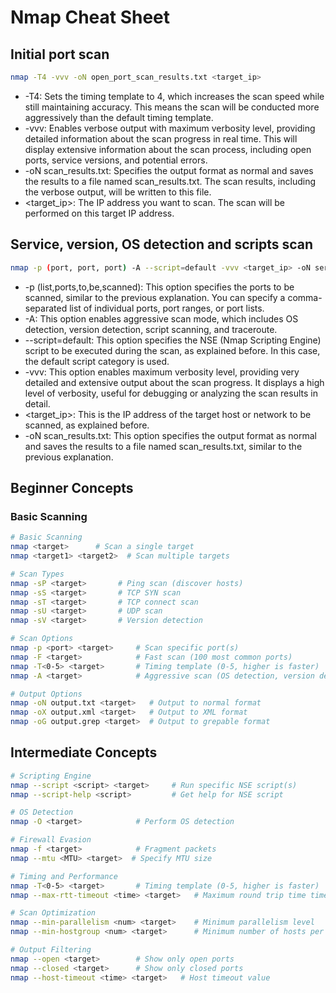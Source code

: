 # Nmap Cheat Sheet

## Initial port scan
```bash
nmap -T4 -vvv -oN open_port_scan_results.txt <target_ip>
```
- -T4: Sets the timing template to 4, which increases the scan speed while still maintaining accuracy. This means the scan will be conducted more aggressively than the default timing template.
- -vvv: Enables verbose output with maximum verbosity level, providing detailed information about the scan progress in real time. This will display extensive information about the scan process, including open ports, service versions, and potential errors.
- -oN scan_results.txt: Specifies the output format as normal and saves the results to a file named scan_results.txt. The scan results, including the verbose output, will be written to this file.
- <target_ip>: The IP address you want to scan. The scan will be performed on this target IP address.

## Service, version, OS detection and scripts scan
```bash
nmap -p (port, port, port) -A --script=default -vvv <target_ip> -oN service_version_OS_scan_results.txt
```
- -p (list,ports,to,be,scanned): This option specifies the ports to be scanned, similar to the previous explanation. You can specify a comma-separated list of individual ports, port ranges, or port lists.
- -A: This option enables aggressive scan mode, which includes OS detection, version detection, script scanning, and traceroute.
- --script=default: This option specifies the NSE (Nmap Scripting Engine) script to be executed during the scan, as explained before. In this case, the default script category is used.
- -vvv: This option enables maximum verbosity level, providing very detailed and extensive output about the scan progress. It displays a high level of verbosity, useful for debugging or analyzing the scan results in detail.
- <target_ip>: This is the IP address of the target host or network to be scanned, as explained before.
- -oN scan_results.txt: This option specifies the output format as normal and saves the results to a file named scan_results.txt, similar to the previous explanation.

## Beginner Concepts

### Basic Scanning
```bash
# Basic Scanning
nmap <target>      # Scan a single target
nmap <target1> <target2>  # Scan multiple targets

# Scan Types
nmap -sP <target>       # Ping scan (discover hosts)
nmap -sS <target>       # TCP SYN scan
nmap -sT <target>       # TCP connect scan
nmap -sU <target>       # UDP scan
nmap -sV <target>       # Version detection

# Scan Options
nmap -p <port> <target>     # Scan specific port(s)
nmap -F <target>            # Fast scan (100 most common ports)
nmap -T<0-5> <target>       # Timing template (0-5, higher is faster)
nmap -A <target>            # Aggressive scan (OS detection, version detection, script scanning)

# Output Options
nmap -oN output.txt <target>   # Output to normal format
nmap -oX output.xml <target>   # Output to XML format
nmap -oG output.grep <target>  # Output to grepable format
```

## Intermediate Concepts
```bash
# Scripting Engine
nmap --script <script> <target>     # Run specific NSE script(s)
nmap --script-help <script>         # Get help for NSE script

# OS Detection
nmap -O <target>            # Perform OS detection

# Firewall Evasion
nmap -f <target>            # Fragment packets
nmap --mtu <MTU> <target>  # Specify MTU size

# Timing and Performance
nmap -T<0-5> <target>       # Timing template (0-5, higher is faster)
nmap --max-rtt-timeout <time> <target>   # Maximum round trip time timeout

# Scan Optimization
nmap --min-parallelism <num> <target>    # Minimum parallelism level
nmap --min-hostgroup <num> <target>      # Minimum number of hosts per group

# Output Filtering
nmap --open <target>        # Show only open ports
nmap --closed <target>      # Show only closed ports
nmap --host-timeout <time> <target>   # Host timeout value


```
